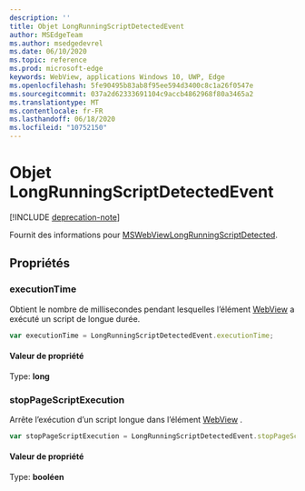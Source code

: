 ```yaml
---
description: ''
title: Objet LongRunningScriptDetectedEvent
author: MSEdgeTeam
ms.author: msedgedevrel
ms.date: 06/10/2020
ms.topic: reference
ms.prod: microsoft-edge
keywords: WebView, applications Windows 10, UWP, Edge
ms.openlocfilehash: 5fe90495b83ab8f95ee594d3400c8c1a26f0547e
ms.sourcegitcommit: 037a2d62333691104c9accb4862968f80a3465a2
ms.translationtype: MT
ms.contentlocale: fr-FR
ms.lasthandoff: 06/18/2020
ms.locfileid: "10752150"
---
```

# Objet LongRunningScriptDetectedEvent  

[!INCLUDE [deprecation-note](../includes/deprecation-note.md)]  

Fournit des informations pour [MSWebViewLongRunningScriptDetected](../webview.md#mswebviewlongrunningscriptdetected).  

## Propriétés  

### executionTime  

Obtient le nombre de millisecondes pendant lesquelles l’élément [WebView](../webview.md) a exécuté un script de longue durée.  

```javascript
var executionTime = LongRunningScriptDetectedEvent.executionTime;
```  

#### Valeur de propriété  

Type: **long**  

### stopPageScriptExecution  

Arrête l’exécution d’un script longue dans l’élément [WebView](../webview.md) .  

```javascript
var stopPageScriptExecution = LongRunningScriptDetectedEvent.stopPageScriptExecution;
```  

#### Valeur de propriété  

Type: **booléen**  
